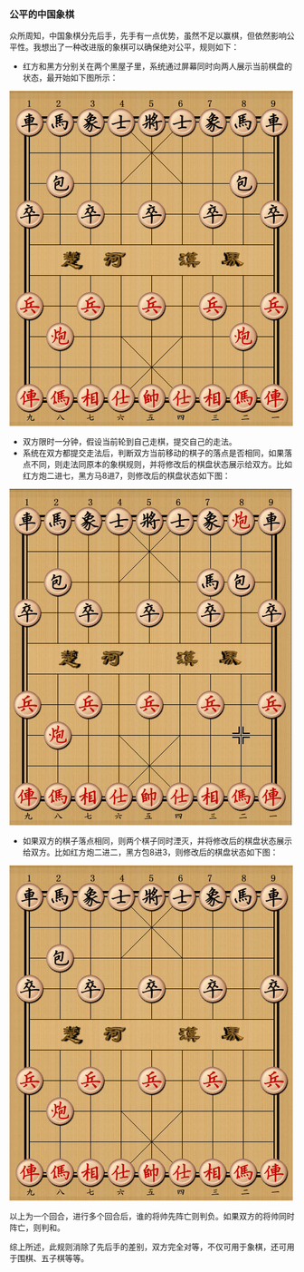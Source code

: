 ﻿### 公平的中国象棋

众所周知，中国象棋分先后手，先手有一点优势，虽然不足以赢棋，但依然影响公平性。我想出了一种改进版的象棋可以确保绝对公平，规则如下：

- 红方和黑方分别关在两个黑屋子里，系统通过屏幕同时向两人展示当前棋盘的状态，最开始如下图所示：

![github](https://github.com/roundsheep/roundsheep.github.io/blob/master/pic/1.jpg "github")

- 双方限时一分钟，假设当前轮到自己走棋，提交自己的走法。
- 系统在双方都提交走法后，判断双方当前移动的棋子的落点是否相同，如果落点不同，则走法同原本的象棋规则，并将修改后的棋盘状态展示给双方。比如红方炮二进七，黑方马8进7，则修改后的棋盘状态如下图：

![github](https://github.com/roundsheep/roundsheep.github.io/blob/master/pic/2.jpg "github")

- 如果双方的棋子落点相同，则两个棋子同时湮灭，并将修改后的棋盘状态展示给双方。比如红方炮二进二，黑方包8进3，则修改后的棋盘状态如下图：

![github](https://github.com/roundsheep/roundsheep.github.io/blob/master/pic/3.jpg "github")

以上为一个回合，进行多个回合后，谁的将帅先阵亡则判负。如果双方的将帅同时阵亡，则判和。

综上所述，此规则消除了先后手的差别，双方完全对等，不仅可用于象棋，还可用于围棋、五子棋等等。
